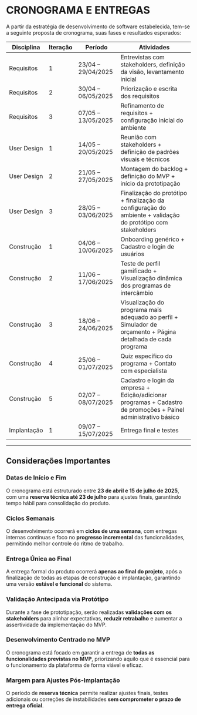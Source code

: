 # CRONOGRAMA E ENTREGAS

A partir da estratégia de desenvolvimento de software estabelecida, tem-se a seguinte proposta de cronograma, suas fases e resultados esperados:

| **Disciplina**   | **Iteração** | **Período**             | **Atividades**                                                                 |
|------------------|--------------|--------------------------|---------------------------------------------------------------------------------|
| Requisitos       | 1            | 23/04 – 29/04/2025       | Entrevistas com stakeholders, definição da visão, levantamento inicial         |
| Requisitos       | 2            | 30/04 – 06/05/2025       | Priorização e escrita dos requisitos                                           |
| Requisitos       | 3            | 07/05 – 13/05/2025       | Refinamento de requisitos + configuração inicial do ambiente                   |
| User Design      | 1            | 14/05 – 20/05/2025       | Reunião com stakeholders + definição de padrões visuais e técnicos            |
| User Design      | 2            | 21/05 – 27/05/2025       | Montagem do backlog + definição do MVP + início da prototipação               |
| User Design      | 3            | 28/05 – 03/06/2025       | Finalização do protótipo + finalização da configuração do ambiente + validação do protótipo com stakeholders |
| Construção       | 1            | 04/06 – 10/06/2025       | Onboarding genérico + Cadastro e login de usuários                            |
| Construção       | 2            | 11/06 – 17/06/2025       | Teste de perfil gamificado + Visualização dinâmica dos programas de intercâmbio |
| Construção       | 3            | 18/06 – 24/06/2025       | Visualização do programa mais adequado ao perfil + Simulador de orçamento + Página detalhada de cada programa |
| Construção       | 4            | 25/06 – 01/07/2025       | Quiz específico do programa + Contato com especialista                        |
| Construção       | 5            | 02/07 – 08/07/2025       | Cadastro e login da empresa + Edição/adicionar programas + Cadastro de promoções + Painel administrativo básico |
| Implantação      | 1            | 09/07 – 15/07/2025       | Entrega final e testes                                                         |

---

## Considerações Importantes

### **Datas de Início e Fim**
O cronograma está estruturado entre **23 de abril e 15 de julho de 2025**, com uma **reserva técnica até 23 de julho** para ajustes finais, garantindo tempo hábil para consolidação do produto.

### **Ciclos Semanais**
O desenvolvimento ocorrerá em **ciclos de uma semana**, com entregas internas contínuas e foco no **progresso incremental** das funcionalidades, permitindo melhor controle do ritmo de trabalho.

### **Entrega Única ao Final**
A entrega formal do produto ocorrerá **apenas ao final do projeto**, após a finalização de todas as etapas de construção e implantação, garantindo uma versão **estável e funcional** do sistema.

### **Validação Antecipada via Protótipo**
Durante a fase de prototipação, serão realizadas **validações com os stakeholders** para alinhar expectativas, **reduzir retrabalho** e aumentar a assertividade da implementação do MVP.

### **Desenvolvimento Centrado no MVP**
O cronograma está focado em garantir a entrega de **todas as funcionalidades previstas no MVP**, priorizando aquilo que é essencial para o funcionamento da plataforma de forma viável e eficaz.

### **Margem para Ajustes Pós-Implantação**
O período de **reserva técnica** permite realizar ajustes finais, testes adicionais ou correções de instabilidades **sem comprometer o prazo de entrega oficial**.

